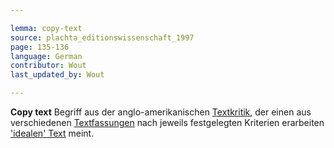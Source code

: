 ```yaml
---

lemma: copy-text
source: plachta_editionswissenschaft_1997
page: 135-136
language: German
contributor: Wout
last_updated_by: Wout

---
```


**Copy text** Begriff aus der anglo-amerikanischen [Textkritik](textualCriticism.html), der einen aus verschiedenen [Textfassungen](version.html) nach jeweils festgelegten Kriterien erarbeiten ['idealen' Text](textIdeal) meint.
